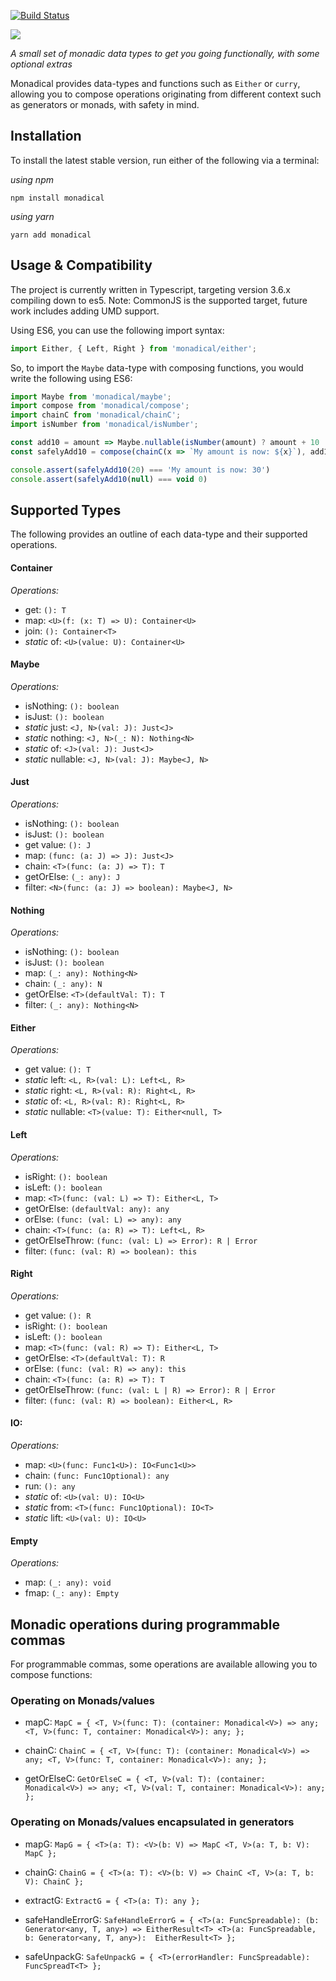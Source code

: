 [![Build Status](https://travis-ci.org/agreco/monadical.svg?branch=master)](https://travis-ci.org/agreco/monadical)

![](https://github.com/agreco/monadical/blob/master/assets/images/logo-with-text.png)

_A small set of monadic data types to get you going functionally, with some optional extras_

Monadical provides data-types and functions such as `Either` or `curry`, allowing you to compose operations originating from different context such as generators or monads, with safety in mind. 

## Installation

To install the latest stable version, run either of the following via a terminal:

_using npm_
```shell script
npm install monadical
```

_using yarn_
```shell script
yarn add monadical
```
## Usage & Compatibility
The project is currently written in Typescript, targeting version 3.6.x compiling down to es5. Note: CommonJS is the supported target, future work includes adding UMD support.

Using ES6, you can use the following import syntax:
```js
import Either, { Left, Right } from 'monadical/either';
```

So, to import the `Maybe` data-type with composing functions, you would write the following using ES6:
```js
import Maybe from 'monadical/maybe';
import compose from 'monadical/compose';
import chainC from 'monadical/chainC';
import isNumber from 'monadical/isNumber';

const add10 = amount => Maybe.nullable(isNumber(amount) ? amount + 10 : void 0);
const safelyAdd10 = compose(chainC(x => `My amount is now: ${x}`), add10);

console.assert(safelyAdd10(20) === 'My amount is now: 30')
console.assert(safelyAdd10(null) === void 0)
```

## Supported Types
The following provides an outline of each data-type and their supported operations.

#### Container

*Operations:*

- get: `(): T`
- map: `<U>(f: (x: T) => U): Container<U>`
- join: `(): Container<T>`
- _static_ of: `<U>(value: U): Container<U>`
      
#### Maybe

*Operations:*

- isNothing: `(): boolean`
- isJust: `(): boolean`
- _static_ just: `<J, N>(val: J): Just<J>`
- _static_ nothing: `<J, N>(_: N): Nothing<N>`
- _static_ of: `<J>(val: J): Just<J>`
- _static_ nullable: `<J, N>(val: J): Maybe<J, N>`
    
#### Just

*Operations:*

- isNothing: `(): boolean`
- isJust: `(): boolean`
- get value: `(): J`
- map: `(func: (a: J) => J): Just<J>`
- chain: `<T>(func: (a: J) => T): T`
- getOrElse: `(_: any): J`
- filter: `<N>(func: (a: J) => boolean): Maybe<J, N>`
      
#### Nothing

*Operations:*
  
- isNothing: `(): boolean`
- isJust: `(): boolean`
- map: `(_: any): Nothing<N>`
- chain: `(_: any): N`
- getOrElse: `<T>(defaultVal: T): T`
- filter: `(_: any): Nothing<N>`

#### Either

*Operations:*

- get value: `(): T`
- _static_ left: `<L, R>(val: L): Left<L, R>`
- _static_ right: `<L, R>(val: R): Right<L, R>`
- _static_ of: `<L, R>(val: R): Right<L, R>`
- _static_ nullable: `<T>(value: T): Either<null, T>`
  
#### Left

*Operations:*

- isRight: `(): boolean`
- isLeft: `(): boolean`
- map: `<T>(func: (val: L) => T): Either<L, T>`
- getOrElse: `(defaultVal: any): any`
- orElse: `(func: (val: L) => any): any`
- chain: `<T>(func: (a: R) => T): Left<L, R>`
- getOrElseThrow: `(func: (val: L) => Error): R | Error`
- filter: `(func: (val: R) => boolean): this`

#### Right

*Operations:*

- get value: `(): R`
- isRight: `(): boolean`
- isLeft: `(): boolean`
- map: `<T>(func: (val: R) => T): Either<L, T>`
- getOrElse: `<T>(defaultVal: T): R`
- orElse: `(func: (val: R) => any): this`
- chain: `<T>(func: (a: R) => T): T`
- getOrElseThrow: `(func: (val: L | R) => Error): R | Error`
- filter: `(func: (val: R) => boolean): Either<L, R>`

#### IO:

*Operations:*

- map: `<U>(func: Func1<U>): IO<Func1<U>>`
- chain: `(func: Func1Optional): any`
- run: `(): any`
- _static_ of: `<U>(val: U): IO<U>`
- _static_ from: `<T>(func: Func1Optional): IO<T>`
- _static_ lift: `<U>(val: U): IO<U>`

#### Empty

*Operations:*
  
- map: `(_: any): void`
- fmap: `(_: any): Empty`


## Monadic operations during programmable commas
For programmable commas, some operations are available allowing you to compose functions:  
   
### Operating on Monads/values

- mapC: `MapC = {
    <T, V>(func: T): (container: Monadical<V>) => any;
    <T, V>(func: T, container: Monadical<V>): any;
};`

- chainC: `ChainC = {
  <T, V>(func: T): (container: Monadical<V>) => any;
  <T, V>(func: T, container: Monadical<V>): any;
};`

- getOrElseC: `GetOrElseC = {
  <T, V>(val: T): (container: Monadical<V>) => any;
  <T, V>(val: T, container: Monadical<V>): any;
};`


### Operating on Monads/values encapsulated in generators

- mapG: `MapG = {
  <T>(a: T): <V>(b: V) => MapC
  <T, V>(a: T, b: V): MapC
};`

- chainG: `ChainG = {
  <T>(a: T): <V>(b: V) => ChainC
  <T, V>(a: T, b: V): ChainC
};`

- extractG: `ExtractG = { <T>(a: T): any };`

- safeHandleErrorG: `SafeHandleErrorG = {
  <T>(a: FuncSpreadable): (b: Generator<any, T, any>) => EitherResult<T>
  <T>(a: FuncSpreadable, b: Generator<any, T, any>):  EitherResult<T>
};`

- safeUnpackG: `SafeUnpackG = {
  <T>(errorHandler: FuncSpreadable): FuncSpreadT<T>
};`
